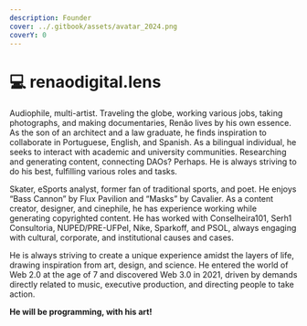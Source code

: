 ```yaml
---
description: Founder
cover: ../.gitbook/assets/avatar_2024.png
coverY: 0
---
```


# 💻 renaodigital.lens

Audiophile, multi-artist. Traveling the globe, working various jobs, taking photographs, and making documentaries, Renão lives by his own essence. As the son of an architect and a law graduate, he finds inspiration to collaborate in Portuguese, English, and Spanish. As a bilingual individual, he seeks to interact with academic and university communities. Researching and generating content, connecting DAOs? Perhaps. He is always striving to do his best, fulfilling various roles and tasks.

Skater, eSports analyst, former fan of traditional sports, and poet. He enjoys “Bass Cannon” by Flux Pavilion and “Masks” by Cavalier. As a content creator, designer, and cinephile, he has experience working while generating copyrighted content. He has worked with Conselheira101, Serh1 Consultoria, NUPED/PRE-UFPel, Nike, Sparkoff, and PSOL, always engaging with cultural, corporate, and institutional causes and cases.

He is always striving to create a unique experience amidst the layers of life, drawing inspiration from art, design, and science. He entered the world of Web 2.0 at the age of 7 and discovered Web 3.0 in 2021, driven by demands directly related to music, executive production, and directing people to take action.

**He will be programming, with his art!**
